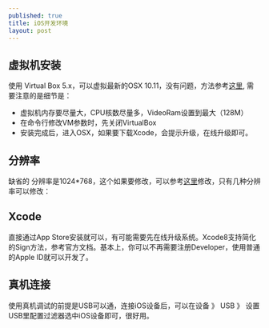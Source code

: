 ```yaml
---
published: true
title: iOS开发环境
layout: post
---
```

## 虚拟机安装

使用  Virtual Box 5.x，可以虚拟最新的OSX 10.11，没有问题，方法参考[这里](https://techsviewer.com/how-to-install-mac-os-x-el-capitan-on-pc-on-virtualbox/), 需要注意的是细节是：

- 虚拟机内存要尽量大，CPU核数尽量多，VideoRam设置到最大（128M）
- 在命令行修改VM参数时，先关闭VirtualBox
- 安装完成后，进入OSX，如果要下载Xcode，会提示升级，在线升级即可。

## 分辨率

缺省的 分辨率是1024*768，这个如果要修改，可以参考[这里](http://www.wikigain.com/fix-macos-sierra-screen-resolution-virtualbox/)修改，只有几种分辨率可以修改：

## Xcode

直接通过App Store安装就可以，有可能需要先在线升级系统。Xcode8支持简化的Sign方法，参考官方文档。基本上，你可以不再需要注册Developer，使用普通的Apple ID就可以开发了。

## 真机连接

使用真机调试的前提是USB可以通，连接iOS设备后，可以在设备 》 USB 》 设置USB里配置过滤器选中iOS设备即可，很好用。